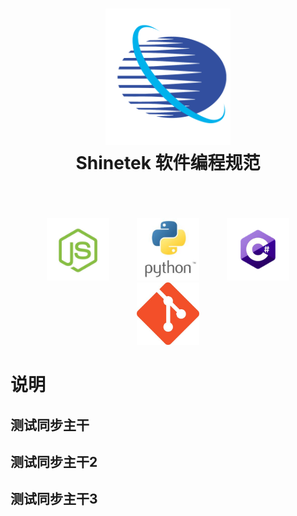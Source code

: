 <h1 align="center">
    <img src="./public/logo.png" alt="Standard - Shinetek Style Guide" width="200">
  <br>
  Shinetek 软件编程规范
  <br>
  <br>
</h1>
<br>
<div align="center">
  <a herf="./doc/standard-js.md" style="margin: 5px 20px">
    <img src="./public/js.jpg" alt="Standard - Shinetek Style Guide" height="100">
  </a>
  <a herf="./doc/standard-python.md" style="margin: 5px 20px">
    <img src="./public/python2.jpg" alt="Standard - Shinetek Style Guide" height="100">
  </a>
  <a herf="./doc/standard-csharp.md" style="margin: 5px 20px">
    <img src="./public/csharp.jpg" alt="Standard - Shinetek Style Guide" height="100">
  </a>
  <a herf="./doc/standard-git.md" style="margin: 5px 20px">
    <img src="./public/git2.jpg" alt="Standard - Shinetek Style Guide" height="100">
  </a>
</div>

# 说明

## 测试同步主干

## 测试同步主干2

## 测试同步主干3
